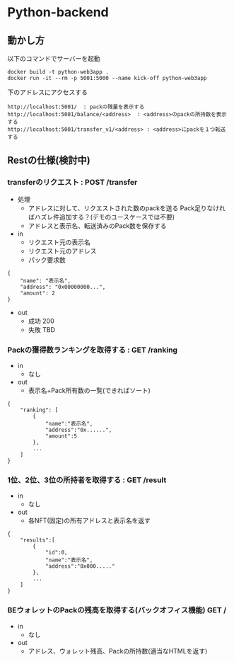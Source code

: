 # Python-backend

## 動かし方
以下のコマンドでサーバーを起動
```
docker build -t python-web3app . 
docker run -it --rm -p 5001:5000 --name kick-off python-web3app
```
下のアドレスにアクセスする
```
http://localhost:5001/  : packの残量を表示する
http://localhost:5001/balance/<address>  : <address>のpackの所持数を表示する
http://localhost:5001/transfer_v1/<address> : <address>にpackを１つ転送する
```

## Restの仕様(検討中)
### transferのリクエスト : POST /transfer
  - 処理
    - アドレスに対して、リクエストされた数のpackを送る Pack足りなければハズレ件追加する？(デモのユースケースでは不要)
    - アドレスと表示名、転送済みのPack数を保存する
  - in
    - リクエスト元の表示名
    - リクエスト元のアドレス
    - パック要求数
```
{
    "name": "表示名",
    "address": "0x00000000...",
    "amount": 2
}
```
  - out
    - 成功 200
    - 失敗 TBD

### Packの獲得数ランキングを取得する : GET /ranking
  - in
    - なし
  - out
    - 表示名+Pack所有数の一覧(できればソート)
```
{
    "ranking": [
        {
            "name":"表示名",
            "address":"0x......",
            "amount":5
        },
        ...
    ]
}
```
### 1位、2位、3位の所持者を取得する : GET /result
  - in
    - なし
  - out
    - 各NFT(固定)の所有アドレスと表示名を返す
```
{
    "results":[
        {
            "id":0,
            "name":"表示名",
            "address":"0x000....."
        },
        ...
    ]
}
```

### BEウォレットのPackの残高を取得する(バックオフィス機能) GET /
  - in
    - なし
  - out
    - アドレス、ウォレット残高、Packの所持数(適当なHTMLを返す)